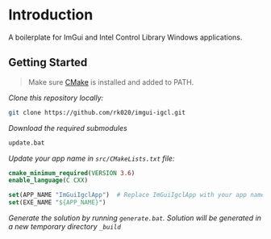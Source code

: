 # Introduction

A boilerplate for ImGui and Intel Control Library Windows applications.

## Getting Started

> Make sure [CMake](https://cmake.org/download/) is installed and added to PATH.

*Clone this repository locally:*

``` bash
git clone https://github.com/rk020/imgui-igcl.git
```

*Download the required submodules*

``` bash
update.bat
```

*Update your app name in `src/CMakeLists.txt` file:*

``` CMake
cmake_minimum_required(VERSION 3.6)
enable_language(C CXX)

set(APP_NAME "ImGuiIgclApp")  # Replace ImGuiIgclApp with your app name
set(EXE_NAME "${APP_NAME}")

```

*Generate the solution by running `generate.bat`. Solution will be generated in a new temporary directory `_build`*
